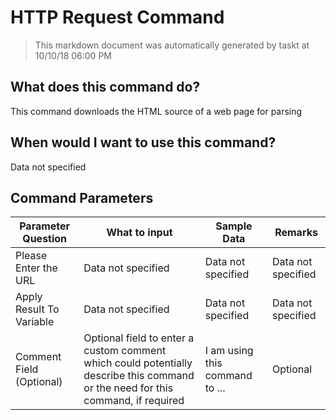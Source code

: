 <!--TITLE: HTTP Request Command -->
<!-- SUBTITLE: a command in the WebAPI Commands group -->
# HTTP Request Command


> This markdown document was automatically generated by taskt at 10/10/18 06:00 PM


## What does this command do?
This command downloads the HTML source of a web page for parsing


## When would I want to use this command?
Data not specified


## Command Parameters
| Parameter Question   	| What to input  	|  Sample Data 	| Remarks  	|
| ---                    | ---               | ---           | ---       |
|Please Enter the URL|Data not specified|Data not specified|Data not specified|
|Apply Result To Variable|Data not specified|Data not specified|Data not specified|
|Comment Field (Optional)|Optional field to enter a custom comment which could potentially describe this command or the need for this command, if required|I am using this command to ...|Optional|


